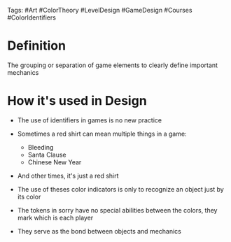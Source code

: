 Tags: #Art #ColorTheory #LevelDesign #GameDesign #Courses #ColorIdentifiers

# Definition 
The grouping or separation of game elements to clearly define important mechanics

# How it's used in Design
- The use of identifiers in games is no new practice
- Sometimes a red shirt can mean multiple things in a game:
	- Bleeding
	- Santa Clause
	- Chinese New Year

- And other times, it's just a red shirt
- The use of theses color indicators is only to recognize an object just by its color
- The tokens in sorry have no special abilities between the colors, they mark which is each player
- They serve as the bond between objects and mechanics